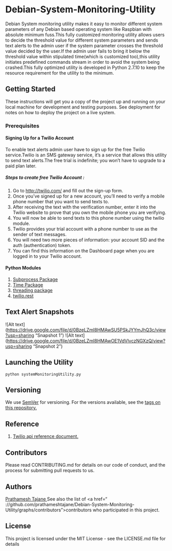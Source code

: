 # Debian-System-Monitoring-Utility

Debian System monitoring utility makes it easy to monitor different system parameters of any Debian based operating system like Raspbian with absolute minimum fuss.This fully customized monitoring utility allows users to decide the threshold value for different system parameters and sends text alerts to the admin user if the system parameter crosses the threshold value decided by the user.If the admin user fails to bring it below the threshold value within stipulated time(which is customized too),this utility initiates predefined commands stream in order to avoid the system being crashed.This fully optimized utility is developed in Python 2.7.10 to keep the resource requirement for the utility to the minimum.

## Getting Started

These instructions will get you a copy of the project up and running on your local machine for development and testing purposes. See deployment for notes on how to deploy the project on a live system.

### Prerequisites

#### Signing Up for a Twilio Account 
To enable text alerts admin user have to sign up for the free Twilio service.Twilio is an SMS gateway service,  it’s a service that allows this utility to send text   alerts.The free trial is indefinite; you won’t have to upgrade to a paid plan later.
##### Steps to create free Twilio Account :
1. Go to http://twilio.com/ and fill out the sign-up form.
2.  Once you’ve signed up for a new account, you’ll need to verify a mobile phone number that you want to send texts to.
3. After receiving the text with the verification number, enter it into the Twilio website to prove that you own the mobile phone you are verifying. 
4. You will now be able to send texts to this phone number using the twilio module. 
5. Twilio provides your trial account with a phone number to use as the sender of text messages. 
6. You will need two more pieces of information: your account SID and the auth (authentication) token. 
7. You can find this information on the Dashboard page when you are logged in to your Twilio account.

#### Python Modules 
1. <a href=“docs.python.org/2/library/subprocess.html”>Subprocess Package</a>
2. <a href=“docs.python.org/2/library/time.html”>Time Package</a>
3. <a href=“docs.python.org/2/library/threading.html”>threading package</a>
4. <a href=“www.twilio.com/docs/quickstart/python/devenvironment#installing-virtualenv-with-python-24”>twilio.rest </a>

## Text Alert Snapshots
![Alt text](https://drive.google.com/file/d/0BzeLZmI8HMAwSU5PSkJYYmJhQ3c/view?usp=sharing “Snapshot 1”)
![Alt text](https://drive.google.com/file/d/0BzeLZmI8HMAwOE1VdVlvczNGXzQ/view?usp=sharing “Snapshot 2”)

## Launching the Utility
```
python systemMonitoringUtility.py
```

## Versioning
We use <a href=“semver.org/”>SemVer</a> for versioning. For the versions available, see the <a href=“github.com/prathameshtajane/Debian-System-Monitoring-Utility/releases”>tags on this repository.</a>


## Reference
1. <a href=“www.twilio.com/docs/”>Twilio api reference document.</a>

## Contributors
Please read CONTRIBUTING.md for details on our code of conduct, and the process for submitting pull requests to us.

## Authors
<a href=“linkedin.com/in/prathamesh-tajane”>Prathamesh Tajane </a>
See also the list of <a href=“
://github.com/prathameshtajane/Debian-System-Monitoring-Utility/graphs/contributors”>contributors</a> who participated in this project.

## License
This project is licensed under the MIT License - see the LICENSE.md file for details
